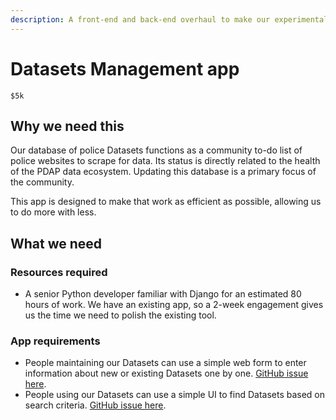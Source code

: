 ```yaml
---
description: A front-end and back-end overhaul to make our experimental web app official.
---
```


# Datasets Management app

`$5k`

## Why we need this

Our database of police Datasets functions as a community to-do list of police websites to scrape for data. Its status is directly related to the health of the PDAP data ecosystem. Updating this database is a primary focus of the community.&#x20;

This app is designed to make that work as efficient as possible, allowing us to do more with less.

## What we need

### Resources required

* A senior Python developer familiar with Django for an estimated 80 hours of work. We have an existing app, so a 2-week engagement gives us the time we need to polish the existing tool.

### App requirements

* People maintaining our Datasets can use a simple web form to enter information about new or existing Datasets one by one. [GitHub issue here](https://github.com/Police-Data-Accessibility-Project/PDAP-Datasets-App/issues/31).
* People using our Datasets can use a simple UI to find Datasets based on search criteria. [GitHub issue here](https://github.com/Police-Data-Accessibility-Project/PDAP-Datasets-App/issues/1).
